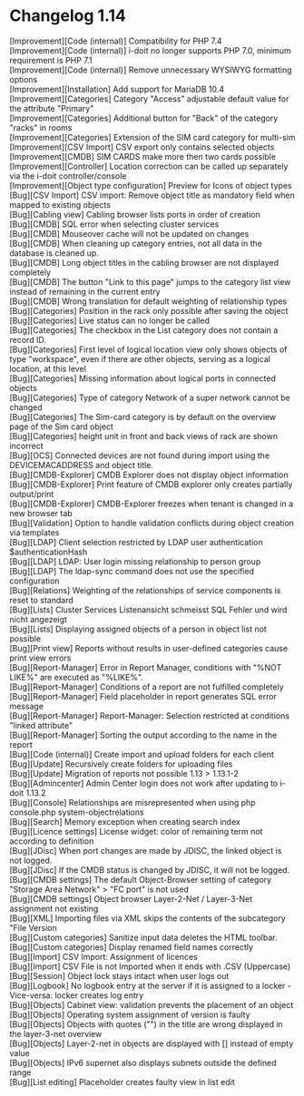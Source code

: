 # Changelog 1.14

[Improvement][Code (internal)] Compatibility for PHP 7.4  
[Improvement][Code (internal)] i-doit no longer supports PHP 7.0, minimum requirement is PHP 7.1  
[Improvement][Code (internal)] Remove unnecessary WYSIWYG formatting options  
[Improvement][Installation] Add support for MariaDB 10.4  
[Improvement][Categories] Category "Access" adjustable default value for the attribute "Primary"  
[Improvement][Categories] Additional button for "Back" of the category "racks" in rooms  
[Improvement][Categories] Extension of the SIM card category for multi-sim  
[Improvement][CSV Import] CSV export only contains selected objects  
[Improvement][CMDB] SIM CARDS make more then two cards possible  
[Improvement][Controller] Location correction can be called up separately via the i-doit controller/console  
[Improvement][Object type configuration] Preview for Icons of object types  
[Bug][CSV Import] CSV import: Remove object title as mandatory field when mapped to existing objects  
[Bug][Cabling view] Cabling browser lists ports in order of creation  
[Bug][CMDB] SQL error when selecting cluster services  
[Bug][CMDB] Mouseover cache will not be updated on changes  
[Bug][CMDB] When cleaning up category entries, not all data in the database is cleaned up.  
[Bug][CMDB] Long object titles in the cabling browser are not displayed completely  
[Bug][CMDB] The button "Link to this page" jumps to the category list view instead of remaining in the current entry  
[Bug][CMDB] Wrong translation for default weighting of relationship types  
[Bug][Categories] Position in the rack only possible after saving the object  
[Bug][Categories] Live status can no longer be called  
[Bug][Categories] The checkbox in the List category does not contain a record ID.  
[Bug][Categories] First level of logical location view only shows objects of type "workspace", even if there are other objects, serving as a logical location, at this level  
[Bug][Categories] Missing information about logical ports in connected objects  
[Bug][Categories] Type of category Network of a super network cannot be changed  
[Bug][Categories] The Sim-card category is by default on the overview page of the Sim card object  
[Bug][Categories] height unit in front and back views of rack are shown incorrect  
[Bug][OCS] Connected devices are not found during import using the DEVICEMACADDRESS and object title.  
[Bug][CMDB-Explorer] CMDB Explorer does not display object information  
[Bug][CMDB-Explorer] Print feature of CMDB explorer only creates partially output/print  
[Bug][CMDB-Explorer] CMDB-Explorer freezes when tenant is changed in a new browser tab  
[Bug][Validation] Option to handle validation conflicts during object creation via templates  
[Bug][LDAP] Client selection restricted by LDAP user authentication $authenticationHash  
[Bug][LDAP] LDAP: User login missing relationship to person group  
[Bug][LDAP] The ldap-sync command does not use the specified configuration  
[Bug][Relations] Weighting of the relationships of service components is reset to standard  
[Bug][Lists] Cluster Services Listenansicht schmeisst SQL Fehler und wird nicht angezeigt  
[Bug][Lists] Displaying assigned objects of a person in object list not possible  
[Bug][Print view] Reports without results in user-defined categories cause print view errors  
[Bug][Report-Manager] Error in Report Manager, conditions with "%NOT LIKE%" are executed as "%LIKE%".  
[Bug][Report-Manager] Conditions of a report are not fulfilled completely  
[Bug][Report-Manager] Field placeholder in report generates SQL error message  
[Bug][Report-Manager] Report-Manager: Selection restricted at conditions "linked attribute"  
[Bug][Report-Manager] Sorting the output according to the name in the report  
[Bug][Code (internal)] Create import and upload folders for each client  
[Bug][Update] Recursively create folders for uploading files  
[Bug][Update] Migration of reports not possible 1.13 > 1.13.1-2  
[Bug][Admincenter] Admin Center login does not work after updating to i-doit 1.13.2  
[Bug][Console] Relationships are misrepresented when using php console.php system-objectrelations  
[Bug][Search] Memory exception when creating search index  
[Bug][Licence settings] License widget: color of remaining term not according to definition  
[Bug][JDisc] When port changes are made by JDISC, the linked object is not logged.  
[Bug][JDisc] If the CMDB status is changed by JDISC, it will not be logged.  
[Bug][CMDB settings] The default Object-Browser setting of category "Storage Area Network" > "FC port" is not used  
[Bug][CMDB settings] Object browser Layer-2-Net / Layer-3-Net assignment not existing  
[Bug][XML] Importing files via XML skips the contents of the subcategory "File Version  
[Bug][Custom categories] Sanitize input data deletes the HTML toolbar.  
[Bug][Custom categories] Display renamed field names correctly  
[Bug][Import] CSV Import: Assignment of licences  
[Bug][Import] CSV File is not Imported when it ends with .CSV (Uppercase)  
[Bug][Session] Object lock stays intact when user logs out  
[Bug][Logbook] No logbook entry at the server if it is assigned to a locker - Vice-versa: locker creates log entry  
[Bug][Objects] Cabinet view: validation prevents the placement of an object  
[Bug][Objects] Operating system assignment of version is faulty  
[Bug][Objects] Objects with quotes ("") in the title are wrong displayed in the layer-3-net overview  
[Bug][Objects] Layer-2-net in objects are displayed with [] instead of empty value  
[Bug][Objects] IPv6 supernet also displays subnets outside the defined range  
[Bug][List editing] Placeholder creates faulty view in list edit  